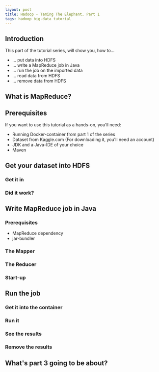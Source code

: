 ```yaml
---
layout: post
title: Hadoop - Taming The Elephant, Part 1
tags: hadoop big-data tutorial
---
```


## Introduction

This part of the tutorial series, will show you, how to...

* ... put data into HDFS
* ... write a MapReduce job in Java
* ... run the job on the imported data
* ... read data from HDFS
* ... remove data from HDFS

## What is MapReduce?

## Prerequisites

If you want to use this tutorial as a hands-on, you'll need:

* Running Docker-container from part 1 of the series
* Dataset from Kaggle.com (For downloading it, you'll need an account)
* JDK and a Java-IDE of your choice
* Maven

## Get your dataset into HDFS

### Get it in

### Did it work?

## Write MapReduce job in Java

### Prerequisites

* MapReduce dependency
* jar-bundler

### The Mapper

### The Reducer

### Start-up

## Run the job

### Get it into the container

### Run it

### See the results

### Remove the results

## What's part 3 going to be about?